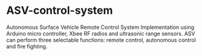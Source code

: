 # ASV-control-system

Autonomous Surface Vehicle Remote Control System Implementation using Arduino micro controller, Xbee RF radios and ultrasonic range sensors. ASV can perform three selectable functions: remote control, autonomous control and fire fighting.
